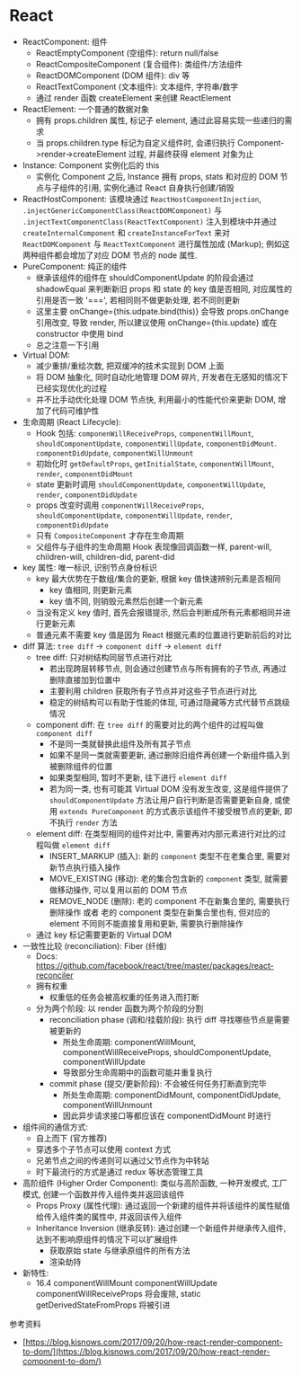 <!-- title: 前端开发 - 基础知识@React -->
<!-- author: <David Jones qowera@qq.com> -->
<!-- date: 2018-03-09 15:18:13 -->
<!-- category: 前端 -->
<!-- tag: 框架 -->

# React

- ReactComponent: 组件
  - ReactEmptyComponent (空组件): return null/false
  - ReactCompositeComponent (复合组件): 类组件/方法组件
  - ReactDOMComponent (DOM 组件): div 等
  - ReactTextComponent (文本组件): 文本组件, 字符串/数字
  - 通过 render 函数 createElement 来创建 ReactElement
- ReactElement: 一个普通的数据对象
  - 拥有 props.children 属性, 标记子 element, 通过此容易实现一些递归的需求
  - 当 props.children.type 标记为自定义组件时, 会递归执行 Component->render->createElement 过程, 并最终获得 element 对象为止
- Instance: Component 实例化后的 this
  - 实例化 Component 之后, Instance 拥有 props, stats 和对应的 DOM 节点与子组件的引用, 实例化通过 React 自身执行创建/销毁
- ReactHostComponent: 该模块通过 `ReactHostComponentInjection`, `.injectGenericComponentClass(ReactDOMComponent)` 与 `.injectTextComponentClass(ReactTextComponent)` 注入到模块中并通过 `createInternalComponent` 和 `createInstanceForText` 来对 `ReactDOMComponent` 与 `ReactTextComponent` 进行属性加成 (Markup); 例如这两种组件都会增加了对应 DOM 节点的 node 属性.
- PureComponent: 纯正的组件
  - 继承该组件的组件在 shouldComponentUpdate 的阶段会通过 shadowEqual 来判断新旧 props 和 state 的 key 值是否相同, 对应属性的引用是否一致 '===', 若相同则不做更新处理, 若不同则更新
  - 这里主要 onChange={this.udpate.bind(this)} 会导致 props.onChange 引用改变, 导致 render, 所以建议使用 onChange={this.update} 或在 constructor 中使用 bind
  - 总之注意一下引用
- Virtual DOM:
  - 减少重排/重绘次数, 把双缓冲的技术实现到 DOM 上面
  - 将 DOM 抽象化, 同时自动化地管理 DOM 碎片, 开发者在无感知的情况下已经实现优化的过程
  - 并不比手动优化处理 DOM 节点快, 利用最小的性能代价来更新 DOM, 增加了代码可维护性
- 生命周期 (React Lifecycle):
  - Hook 包括: `componenWillReceiveProps`, `componentWillMount`, `shouldComponentUpdate`, `componentWillUpdate`, `componentDidMount`. `componentDidUpdate`, `componentWillUnmount`
  - 初始化时 `getDefaultProps`, `getInitialState`, `componentWillMount`, `render`, `componentDidMount`
  - state 更新时调用 `shouldComponentUpdate`, `componentWillUpdate`, `render`, `componentDidUpdate`
  - props 改变时调用 `componentWillReceiveProps`, `shouldComponentUpdate`, `componentWillUpdate`, `render`, `componentDidUpdate`
  - 只有 `CompositeComponent` 才存在生命周期
  - 父组件与子组件的生命周期 Hook 表现像回调函数一样, parent-will, children-will, children-did, parent-did
- key 属性: 唯一标识, 识别节点身份标识
  - key 最大优势在于数组/集合的更新, 根据 key 值快速辨别元素是否相同
    - key 值相同, 则更新元素
    - key 值不同, 则销毁元素然后创建一个新元素
  - 当没有定义 key 值时, 首先会报错提示, 然后会判断成所有元素都相同并进行更新元素
  - 普通元素不需要 key 值是因为 React 根据元素的位置进行更新前后的对比
- diff 算法: `tree diff` -> `component diff` -> `element diff`
  - tree diff: 只对树结构同层节点进行对比
    - 若出现跨层转移节点, 则会通过创建节点与所有拥有的子节点, 再通过删除直接加到位置中
    - 主要利用 children 获取所有子节点并对这些子节点进行对比
    - 稳定的树结构可以有助于性能的体现, 可通过隐藏等方式代替节点跳级情况
  - component diff: 在 `tree diff` 的需要对比的两个组件的过程叫做 `component diff`
    - 不是同一类就替换此组件及所有其子节点
    - 如果不是同一类就需要更新, 通过删除旧组件再创建一个新组件插入到被删除组件的位置
    - 如果类型相同, 暂时不更新, 往下进行 `element diff`
    - 若为同一类, 也有可能其 Virtual DOM 没有发生改变, 这是组件提供了 `shouldComponentUpdate` 方法让用户自行判断是否需要更新自身, 或使用 `extends PureComponent` 的方式表示该组件不接受根节点的更新, 即不执行 `render` 方法
  - element diff: 在类型相同的组件对比中, 需要再对内部元素进行对比的过程叫做 `element diff`
    - INSERT_MARKUP (插入): 新的 `component` 类型不在老集合里, 需要对新节点执行插入操作
    - MOVE_EXISTING (移动): 老的集合包含新的 `component` 类型, 就需要做移动操作, 可以复用以前的 DOM 节点
    - REMOVE_NODE (删除): 老的 component 不在新集合里的, 需要执行删除操作 或者 老的 component 类型在新集合里也有, 但对应的 element 不同则不能直接复用和更新, 需要执行删除操作
  - 通过 key 标记需要更新的 Virtual DOM
- 一致性比较 (reconciliation): Fiber (纤维)
  - Docs: https://github.com/facebook/react/tree/master/packages/react-reconciler
  - 拥有权重
    - 权重低的任务会被高权重的任务进入而打断
  - 分为两个阶段: 以 render 函数为两个阶段的分割
    - reconciliation phase (调和/挂载阶段): 执行 diff 寻找哪些节点是需要被更新的
      - 所处生命周期: componentWillMount, componentWillReceiveProps, shouldComponentUpdate, componentWillUpdate
      - 导致部分生命周期中的函数可能并重复执行
    - commit phase (提交/更新阶段): 不会被任何任务打断直到完毕
      - 所处生命周期: componentDidMount, componentDidUpdate, componentWillUnmount
      - 因此异步请求接口等都应该在 componentDidMount 时进行
- 组件间的通信方式:
  - 自上而下 (官方推荐)
  - 穿透多个子节点可以使用 context 方式
  - 兄弟节点之间的传递则可以通过父节点作为中转站
  - 时下最流行的方式是通过 redux 等状态管理工具
- 高阶组件 (Higher Order Component): 类似与高阶函数, 一种开发模式, 工厂模式, 创建一个函数并传入组件类并返回该组件
  - Props Proxy (属性代理): 通过返回一个新建的组件并将该组件的属性赋值给传入组件类的属性中, 并返回该传入组件
  - Inheritance Inversion (继承反转): 通过创建一个新组件并继承传入组件, 达到不影响原组件的情况下可以扩展组件
    - 获取原始 state 与继承原组件的所有方法
    - 渲染劫持
- 新特性:
  - 16.4 componentWillMount componentWillUpdate componentWillReceiveProps 将会废除, static getDerivedStateFromProps 将被引进

参考资料
- [https://blog.kisnows.com/2017/09/20/how-react-render-component-to-dom/](https://blog.kisnows.com/2017/09/20/how-react-render-component-to-dom/)
